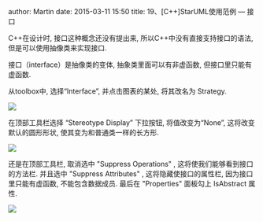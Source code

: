 author: Martin
date: 2015-03-11 15:50
title: 19、[C++]StarUML使用范例 — 接口

C++在设计时, 接口这种概念还没有提出来, 所以C++中没有直接支持接口的语法, 但是可以使用抽像类来实现接口.

接口（interface）是抽像类的变体, 抽象类里面可以有非虚函数, 但接口里只能有虚函数.

从toolbox中, 选择“Interface”, 并点击图表的某处, 将其改名为 Strategy.

![](http://i59.tinypic.com/30mtlhh.jpg)

在顶部工具栏选择 “Stereotype Display” 下拉按钮, 将值改变为“None”, 这将改变默认的圆形形状, 使其变为和普通类一样的长方形.

![](http://i58.tinypic.com/257dllg.jpg)

还是在顶部工具栏, 取消选中 "Suppress Operations" , 这将使我们能够看到接口的方法栏.
并且选中 "Suppress Attributes" , 这将隐藏使接口的属性栏, 因为接口里只能有虚函数, 不能包含数据成员.
最后在 "Properties" 面板勾上 IsAbstract 属性.

![](http://i62.tinypic.com/121eatf.jpg)

